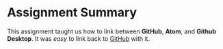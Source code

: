 <!-- This is an HTML comment, which can be used to embed hidden text in a Markdown file. -->
<!-- In the lines that follow, use Markdown to describe the purpose of this tutorial and provide a link back to the original GitHub.md file on GitHub. Don't just write unformatted text, use Markdown to structure your document.  -->
# Assignment Summary
This assignment taught us how to link between **GitHub**, **Atom**, and **Github Desktop**.  It was _easy_ to link back to [GitHub](https://github.com/christopherhuntley/ba505-docs/tree/master/Tutorials/GitHub) with it.
